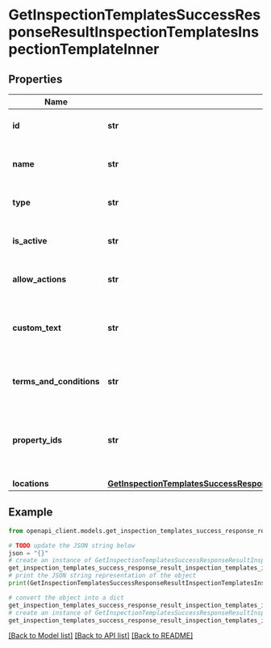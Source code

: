 # GetInspectionTemplatesSuccessResponseResultInspectionTemplatesInspectionTemplateInner


## Properties

Name | Type | Description | Notes
------------ | ------------- | ------------- | -------------
**id** | **str** | ID of the inspection template | 
**name** | **str** | Name of the inspection template | 
**type** | **str** | Type of the inspection template | 
**is_active** | **str** | Indicates if the template is active | 
**allow_actions** | **str** | Indicates if actions are allowed | 
**custom_text** | **str** | Custom text that can be included in the template | 
**terms_and_conditions** | **str** | Terms and conditions for the inspection | 
**property_ids** | **str** | Comma-separated list of property IDs the template applies to | 
**locations** | [**GetInspectionTemplatesSuccessResponseResultInspectionTemplatesInspectionTemplateInnerLocations**](GetInspectionTemplatesSuccessResponseResultInspectionTemplatesInspectionTemplateInnerLocations.md) |  | 

## Example

```python
from openapi_client.models.get_inspection_templates_success_response_result_inspection_templates_inspection_template_inner import GetInspectionTemplatesSuccessResponseResultInspectionTemplatesInspectionTemplateInner

# TODO update the JSON string below
json = "{}"
# create an instance of GetInspectionTemplatesSuccessResponseResultInspectionTemplatesInspectionTemplateInner from a JSON string
get_inspection_templates_success_response_result_inspection_templates_inspection_template_inner_instance = GetInspectionTemplatesSuccessResponseResultInspectionTemplatesInspectionTemplateInner.from_json(json)
# print the JSON string representation of the object
print(GetInspectionTemplatesSuccessResponseResultInspectionTemplatesInspectionTemplateInner.to_json())

# convert the object into a dict
get_inspection_templates_success_response_result_inspection_templates_inspection_template_inner_dict = get_inspection_templates_success_response_result_inspection_templates_inspection_template_inner_instance.to_dict()
# create an instance of GetInspectionTemplatesSuccessResponseResultInspectionTemplatesInspectionTemplateInner from a dict
get_inspection_templates_success_response_result_inspection_templates_inspection_template_inner_from_dict = GetInspectionTemplatesSuccessResponseResultInspectionTemplatesInspectionTemplateInner.from_dict(get_inspection_templates_success_response_result_inspection_templates_inspection_template_inner_dict)
```
[[Back to Model list]](../README.md#documentation-for-models) [[Back to API list]](../README.md#documentation-for-api-endpoints) [[Back to README]](../README.md)


